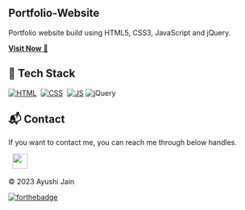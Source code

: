 ## Portfolio-Website
Portfolio website build using HTML5, CSS3, JavaScript and jQuery.

<a href=\\https://ayushijain1-portfolio.netlify.app\\ target="_blank">**Visit Now** 🚀</a>


## 📌 Tech Stack
[![HTML](https://img.shields.io/badge/html5%20-%23E34F26.svg?&style=for-the-badge&logo=html5&logoColor=white)](https://github.com/jigar-sable/Portfolio-Website/search?l=html)&nbsp;
[![CSS](https://img.shields.io/badge/css3%20-%231572B6.svg?&style=for-the-badge&logo=css3&logoColor=white)](https://github.com/jigar-sable/Portfolio-Website/search?l=css)&nbsp;
[![JS](https://img.shields.io/badge/javascript%20-%23323330.svg?&style=for-the-badge&logo=javascript&logoColor=%23F7DF1E)](https://github.com/jigar-sable/Portfolio-Website/search?l=javascript)
<img alt="jQuery" src="https://img.shields.io/badge/jquery-%230769AD.svg?style=for-the-badge&logo=jquery&logoColor=white"/>




<h2>📬 Contact</h2>


If you want to contact me, you can reach me through below handles.

&nbsp;&nbsp;<a href="https://www.linkedin.com/in/ayushijain1901/"><img src="https://www.felberpr.com/wp-content/uploads/linkedin-logo.png" width="30"></img></a>

© 2023 Ayushi Jain


[![forthebadge](https://forthebadge.com/images/badges/built-with-love.svg)](https://forthebadge.com)
